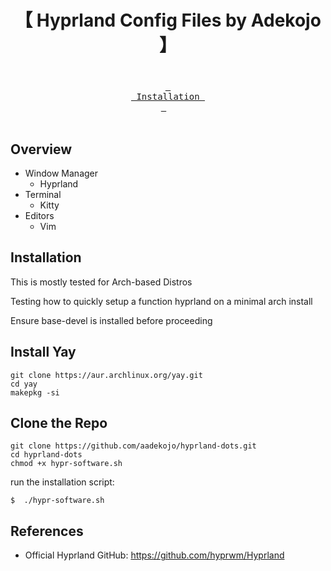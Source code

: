<div align="center">
    <h1>【 Hyprland Config Files by Adekojo 】</h1>
    <h3></h3>
</div>

<div align="center">
<br>
  <a href="#installation"><kbd> <br> Installation <br> </kbd></a>&ensp;&ensp;
  </a>
</div><br>

## Overview
- Window Manager
    - Hyprland
- Terminal
    - Kitty
- Editors
    - Vim

## Installation

This is mostly tested for Arch-based Distros

Testing how to quickly setup a function hyprland on a minimal arch install

Ensure base-devel is installed before proceeding

## Install Yay
```
git clone https://aur.archlinux.org/yay.git
cd yay
makepkg -si
```

## Clone the Repo
```
git clone https://github.com/aadekojo/hyprland-dots.git
cd hyprland-dots
chmod +x hypr-software.sh
```

run the installation script:

    $  ./hypr-software.sh

## References

- Official Hyprland GitHub: <https://github.com/hyprwm/Hyprland>